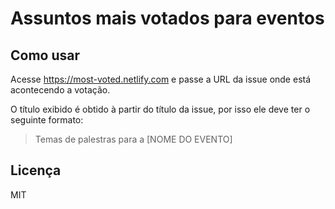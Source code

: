 # Assuntos mais votados para eventos

## Como usar

Acesse https://most-voted.netlify.com e passe a URL da issue onde está
acontecendo a votação.

O título exibido é obtido à partir do título da issue,
por isso ele deve ter o seguinte formato:

> Temas de palestras para a [NOME DO EVENTO]

## Licença

MIT
